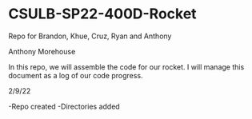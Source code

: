 # CSULB-SP22-400D-Rocket
Repo for Brandon, Khue, Cruz, Ryan and Anthony

Anthony Morehouse

In this repo, we will assemble the code for our rocket. I will manage this document as a log of our code progress.

2/9/22

-Repo created
-Directories added

